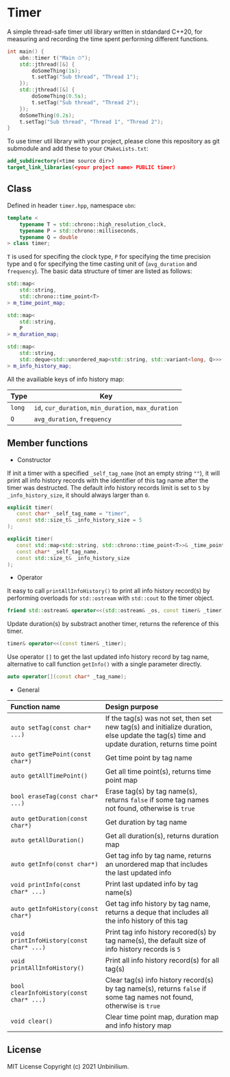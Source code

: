 # Timer

A simple thread-safe timer util library written in stdandard C++20, for measuring and recording the time spent performing different functions.

```cpp
int main() {
    ubn::timer t("Main ⏱");
    std::jthread([&] {
        doSomeThing(1s);
        t.setTag("Sub thread", "Thread 1");
    });
    std::jthread([&] {
        doSomeThing(0.5s);
        t.setTag("Sub thread", "Thread 2");
    });
    doSomeThing(0.2s);
    t.setTag("Sub thread", "Thread 1", "Thread 2");
}
```

To use timer util library with your project, please clone this repository as git submodule and add these to your `CMakeLists.txt`:

```cmake
add_subdirectory(<time source dir>)
target_link_libraries(<your project name> PUBLIC timer)
```

## Class

Defined in header `timer.hpp`, namespace `ubn`:

```cpp
template <
    typename T = std::chrono::high_resolution_clock,
    typename P = std::chrono::milliseconds,
    typename Q = double
> class timer;
```

`T` is used for specifing the clock type, `P` for specifying the time precision type and `Q` for specifying the time casting unit of (`avg_duration` and `frequency`). The basic data structure of timer are listed as follows:

```cpp
std::map<
    std::string,
    std::chrono::time_point<T>
> m_time_point_map;

std::map<
    std::string,
    P
> m_duration_map;

std::map<
    std::string,
    std::deque<std::unordered_map<std::string, std::variant<long, Q>>>
> m_info_history_map;
```

All the availiable keys of info history map:

| Type   | Key                                                  |
| ------ | ---------------------------------------------------- |
| `long` | `id`, `cur_duration`, `min_duration`, `max_duration` |
| `Q`    | `avg_duration`, `frequency`                          |


## Member functions

- Constructor

If init a timer with a specified `_self_tag_name` (not an empty string `""`), it will print all info history records with the identifier of this tag name after the timer was destructed. The default info history records limit is set to `5` by `_info_history_size`, it should always larger than `0`.

 ```cpp
explicit timer(
    const char* _self_tag_name = "timer",
    const std::size_t& _info_history_size = 5
);

explicit timer(
    const std::map<std::string, std::chrono::time_point<T>>& _time_point_map,
    const char* _self_tag_name,
    const std::size_t& _info_history_size
);
 ```

- Operator

It easy to call `printAllInfoHistory()` to print all info history record(s) by performing overloads for `std::ostream` with `std::cout` to the timer object.

```cpp
friend std::ostream& operator<<(std::ostream& _os, const timer& _timer);
```

Update duration(s) by substract another timer, returns the reference of this timer.

```cpp
timer& operator<<(const timer& _timer);
```

Use operator `[]` to get the last updated info history record by tag name, alternative to call function `getInfo()` with a single parameter directly.
```cpp
auto operator[](const char* _tag_name);
```


- General

| Function name                            | Design purpose                                               |
| :--------------------------------------- | :----------------------------------------------------------- |
| `auto setTag(const char* ...)`           | If the tag(s) was not set, then set new tag(s) and initialize duration, else update the tag(s) time and update duration, returns time point |
| `auto getTimePoint(const char*)`         | Get time point by tag name                                   |
| `auto getAllTimePoint()`                 | Get all time point(s), returns time point map                |
| `bool eraseTag(const char* ...)`         | Erase tag(s) by tag name(s), returns `false` if some tag names not found, otherwise is `true` |
| `auto getDuration(const char*)`          | Get duration by tag name                                     |
| `auto getAllDuration()`                  | Get all duration(s), returns duration map                    |
| `auto getInfo(const char*)`              | Get tag info by tag name, returns an unordered map that includes the last updated info |
| `void printInfo(const char* ...)`        | Print last updated info by tag name(s)                       |
| `auto getInfoHistory(const char*)`       | Get tag info history by tag name, returns a deque that includes all the info history of this tag |
| `void printInfoHistory(const char* ...)` | Print tag info history recored(s) by tag name(s), the default size of info history records is `5` |
| `void printAllInfoHistory()`             | Print all info history record(s) for all tag(s)              |
| `bool clearInfoHistory(const char* ...)` | Clear tag(s) info history record(s) by tag name(s), returns `false` if some tag names not found, otherwise is `true` |
| `void clear()`                           | Clear time point map, duration map and info history map      |

## License

MIT License Copyright (c) 2021 Unbinilium.
